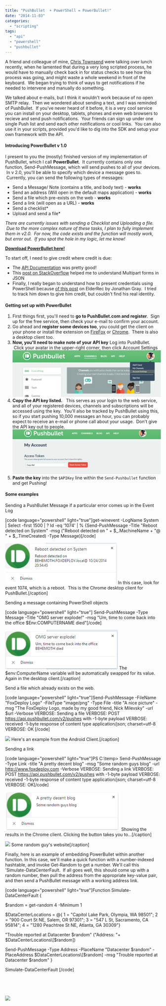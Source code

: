 ```yaml
---
title: "PushBullet  + PowerShell = PowerBullet!"
date: "2014-11-03"
categories: 
  - "scripting"
tags: 
  - "api"
  - "powershell"
  - "pushbullet"
---
```


A friend and colleague of mine, [Chris Townsend](https://twitter.com/ChrisTownsend4) were talking over lunch recently, when he lamented that during a very long scripted process, he would have to manually check back in for status checks to see how this process was going, and might waste a whole weekend in front of the keyboard.  We began trying to think of ways to get notifications if he needed to intervene and manually do something.

We talked about e-mails, but I think it wouldn't work because of no open SMTP relay.  Then we wondered about sending a text, and I was reminded of PushBullet.  If you've never heard of it before, it is a very cool service you can install on your desktop, tablets, phones and even web browsers to recieve and send push notifications.  Your friends can sign up under one single Push list and send each other notifications or cool links.  You can also use it in your scripts, provided you'd like to dig into the SDK and setup your own framework with the API.

#### Introducing PowerBullet v 1.0

I present to you the (mostly) finished version of my implementation of PushBullet, which I call **PowerBullet**.  It currently contains only one function, Send-PushMessage, which will send pushes to all of your devices.  In v 2.0, you'll be able to specify which device a message goes to.  Currently, you can send the following types of messages:

- Send a Message/ Note (contains a title, and body text) - **works**
- Send an address (Will open in the default maps application) - **works**
- Send a file which pre-exists on the web - **works**
- Send a link (will open as a URL) - **works**
- Send a checklist\*
- Upload and send a file\*

_There are currently issues with sending a Checklist and Uploading a file.  Due to the more complex nature of these tasks, I plan to fully implement them in v2.0.  For now, the code exists and the function will mostly work, but error out.  If you spot the hole in my logic, let me know!_

[**Download PowerBullet here!**](http://foxdeploy.com/functions/powerbullet-pushbullet-for-powershell/ "PowerBullet : PushBullet for PowerShell")

To start off, I need to give credit where credit is due:

- The [API Documentation](https://docs.pushbullet.com/http/) was pretty good!
- This [post on StackOverflow](http://stackoverflow.com/questions/22491129/how-to-send-multipart-form-data-with-powershell-invoke-restmethod) helped me to understand Multipart forms in JSON
- Finally, I really began to understand how to present credentials using PowerShell because [of this post](http://elderec.org/2014/05/powershell-send-pushbullet-notifications-from-prtg/) on ElderRec by Jonathan Gray.  I tried to track him down to give him credit, but couldn't find his real identity.

#### Getting set up with PowerBullet

1. First things first, you'll need to **go to PushBullet.com and register**.  Sign up for the free service, then check your e-mail to confirm your account.
2. Go ahead and **register some devices too**, you could get the client on your phone or install the extension on [FireFox](https://addons.mozilla.org/en-US/firefox/addon/pushbullet/) or [Chrome](https://chrome.google.com/webstore/detail/pushbullet/chlffgpmiacpedhhbkiomidkjlcfhogd?hl=en).  There is also a desktop client too.
3. **Now, you'll need to make note of your API key** Log into PushBullet.  Click your avatar in the upper-right corner, then click Account Settings ![01](images/01.png)
4. **Copy the API key listed.**   This serves as your login to the web service, and all of your registered devices, channels and subscriptions will be accessed using the key.  You'll also be tracked by PushBullet using this, so if you start pushing 10,000 messages an hour, you can probably expect to receive an e-mail or phone call about your usage.  Don't give the API key out to people. ![02](images/02.png)
5. **Paste the key** into the `$APIKey` line within the `Send-Pushbullet` function and get Pushing!

#### Some examples

Sending a PushBullet Message if a particular error comes up in the Event Log

\[code language="powershell" light="true"\]get-winevent -LogName System | Select -first 1500 | ? Id -eq '1074' | % {Send-PushMessage -Title "Reboot detected on System" -msg ("Reboot detected on " + $\_.MachineName + "@ " + $\_.TimeCreated) -Type Message}\[/code\]

![03](images/03.png) In this case, look for event 1074, which is a reboot.  This is the Chrome desktop client for PushBullet.\[/caption\]

Sending a message containing PowerShell objects

\[code language="powershell" light="true"\] Send-PushMessage -Type Message -Title "OMG server explode!" -msg "Um, time to come back into the office $Env:COMPUTERNAME died"\[/code\]

![04](images/04.png) The $env:ComputerName variable will be automatically swapped for its value. Again in the desktop client.\[/caption\]

Send a file which already exists on the web.

\[code language="powershell" light="true"\]Send-PushMessage -FileName "FoxDeploy Logo" -FileType "image/png" -Type File -title "A nice picture" -msg "The FoxDeploy Logo, made by my good friend, Nick Milevsky" -url $url -Verbose VERBOSE: Sending a file VERBOSE: POST https://api.pushbullet.com/v2/pushes with -1-byte payload VERBOSE: received -1-byte response of content type application/json; charset=utf-8 VERBOSE: OK \[/code\]

![](https://foxdeploy.files.wordpress.com/2014/10/sendinganimage.png) Here's an example from the Android Client.\[/caption\]

Sending a link

\[code language="powershell" light="true"\]PS C:\\temp&gt; Send-PushMessage -Type Link -title "A pretty decent blog" -msg "Some random guys blog" -url http://www.foxdeploy.com -Verbose VERBOSE: Sending a link VERBOSE: POST https://api.pushbullet.com/v2/pushes with -1-byte payload VERBOSE: received -1-byte response of content type application/json; charset=utf-8 VERBOSE: OK\[/code\]

![06](images/06.png) Showing the results in the Chrome client. Clicking the button takes you to...\[/caption\]

![](https://foxdeploy.files.wordpress.com/2014/10/07.png) Some random guy's website\[/caption\]

Finally, here is an example of embedding PowerBullet within another function. In this case, we'll make a quick function with a number-indexed hashtable, and invoke Get-Random to get a number. We'll call this 'Simulate-DataCenterFault.  If all goes well, this should come up with a random number, then pull the address from the appropriate key-value pair, and then send a PushBullet message with a working address link.

\[code language="powershell" light="true"\]Function Simulate-DataCenterFault {

$random = get-random 4 -Minimum 1

$DataCenterLocations = @{ 1 = "Capitol Lake Park, Olympia, WA 98501"; 2 = "900 Court St NE, Salem, OR 97301"; 3 = "547 L St, Sacramento, CA 95814"; 4 = "1280 Peachtree St NE, Atlanta, GA 30309"}

"Trouble reported at Datacenter $random" ("Address: "+ $DataCenterLocations\[$random\])

Send-PushMessage -Type Address -PlaceName "Datacenter $random" -PlaceAddress $DataCenterLocations\[$random\] -msg "Trouble reported at Datacenter $random" }

Simulate-DataCenterFault \[/code\]

 

 

![](https://foxdeploy.files.wordpress.com/2014/10/05.png)
